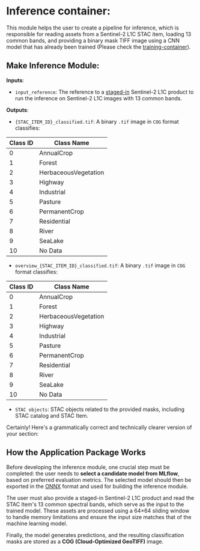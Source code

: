# Inference container:
This module helps the user to create a pipeline for inference, which is responsible for reading assets from a Sentinel-2 L1C STAC item, loading 13 common bands, and providing a binary mask TIFF image using a CNN model that has already been trained (Please check the [training-container](./training-container.md)). 


## **Make Inference Module:**

**Inputs**:
- `input_reference`: The reference to a [staged-in](./stage-in.md) Sentinel-2 L1C product to run the inference on Sentinel-2 L1C images with 13 common bands.

**Outputs**:

- `{STAC_ITEM_ID}_classified.tif`: A binary `.tif` image in `COG` format classifies:

| Class ID | Class Name            |
|----------|-----------------------|
| 0        | AnnualCrop            |
| 1        | Forest                |
| 2        | HerbaceousVegetation  |
| 3        | Highway               |
| 4        | Industrial            |
| 5        | Pasture               |
| 6        | PermanentCrop         |
| 7        | Residential           |
| 8        | River                 |
| 9        | SeaLake               |
| 10       | No Data               |

- `overview_{STAC_ITEM_ID}_classified.tif`: A binary `.tif` image in `COG` format classifies:

| Class ID | Class Name            |
|----------|-----------------------|
| 0        | AnnualCrop            |
| 1        | Forest                |
| 2        | HerbaceousVegetation  |
| 3        | Highway               |
| 4        | Industrial            |
| 5        | Pasture               |
| 6        | PermanentCrop         |
| 7        | Residential           |
| 8        | River                 |
| 9        | SeaLake               |
| 10       | No Data               |

- `STAC objects`: STAC objects related to the provided masks, including STAC catalog and STAC Item.


Certainly! Here's a grammatically correct and technically clearer version of your section:


## How the Application Package Works

Before developing the inference module, one crucial step must be completed: the user needs to **select a candidate model from MLflow**, based on preferred evaluation metrics. The selected model should then be exported in the [ONNX](https://onnx.ai/) format and used for building the inference module.

The user must also provide a staged-in Sentinel-2 L1C product and read the STAC Item's 13 common spectral bands, which serve as the input to the trained model. These assets are processed using a 64×64 sliding window to handle memory limitations and ensure the input size matches that of the machine learning model.

Finally, the model generates predictions, and the resulting classification masks are stored as a **COG (Cloud-Optimized GeoTIFF)** image.
